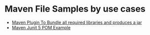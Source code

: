 # Maven File Samples by use cases

* [Maven Plugin To Bundle all required libraries and produces a jar](libsbundle/README.md)
* [Maven Junit 5 POM Example](junit-jupiter/README.md)

